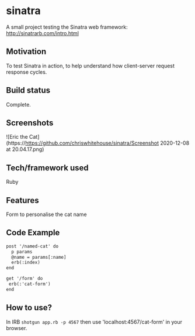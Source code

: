 # sinatra
A small project testing the Sinatra web framework: http://sinatrarb.com/intro.html

## Motivation
To test Sinatra in action, to help understand how client-server request response cycles.

## Build status
Complete.

## Screenshots
![Eric the Cat](https://https://github.com/chriswhitehouse/sinatra/Screenshot 2020-12-08 at 20.04.17.png)


## Tech/framework used
Ruby

## Features
Form to personalise the cat name

## Code Example
```html
post '/named-cat' do
  p params
  @name = params[:name]
  erb(:index)
end

get '/form' do
 erb(:'cat-form')
end
```

## How to use?
In IRB `shotgun app.rb -p 4567` then use 'localhost:4567/cat-form' in your browser.
